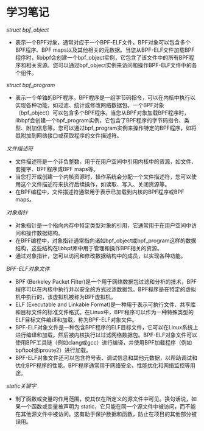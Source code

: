 # 学习笔记

*struct bpf_object* 
- 表示一个BPF对象，通常对应于一个BPF-ELF文件。BPF对象可以包含多个BPF程序、BPF maps以及其他相关的元数据。当您从BPF-ELF文件加载BPF程序时，libbpf会创建一个bpf_object实例，它包含了该文件中的所有BPF程序和相关资源。您可以通过bpf_object实例来访问和操作BPF-ELF文件中的各个组件。

*struct bpf_program* 
- 表示一个单独的BPF程序。BPF程序是一组字节码指令，可以在内核中执行以实现各种功能，如过滤、统计或修改网络数据包。一个BPF对象（bpf_object）可以包含多个BPF程序。当您从BPF对象加载BPF程序时，libbpf会创建一个bpf_program实例，它包含了BPF程序的字节码指令、类型、附加信息等。您可以通过bpf_program实例来操作特定的BPF程序，如将其附加到网络接口或获取程序的文件描述符。

*文件描述符* 
- 文件描述符是一个非负整数，用于在用户空间中引用内核中的资源，如文件、套接字、BPF程序或BPF maps等。
- 当您打开或创建一个内核资源时，操作系统会分配一个文件描述符，您可以使用这个文件描述符来执行后续操作，如读取、写入、关闭资源等。
- 在BPF编程中，文件描述符通常用于表示已加载到内核的BPF程序或BPF maps。

*对象指针*
- 对象指针是一个指向内存中特定类型对象的引用，它通常用于在用户空间中访问和操作数据结构。
- 在BPF编程中，对象指针通常指向诸如bpf_object或bpf_program这样的数据结构，这些结构在libbpf库中用于管理和操作BPF相关的资源。
- 通过对象指针，您可以访问和修改数据结构中的成员，以实现各种功能。

*BPF-ELF对象文件*
- BPF (Berkeley Packet Filter)是一个用于网络数据包过滤和分析的技术，BPF程序可以在内核中执行并以安全的方式过滤数据包。BPF程序是在特定的虚拟机中执行的，该虚拟机被称为BPF虚拟机。
- ELF (Executable and Linkable Format)是一种用于表示可执行文件、共享库和目标文件的标准文件格式。在Linux中，BPF程序可以作为一种特殊类型的ELF目标文件编译和加载，称为BPF-ELF对象文件。
- BPF-ELF对象文件是一种包含BPF程序的ELF目标文件，它可以在Linux系统上进行编译和加载，然后被内核执行以过滤网络数据包。BPF-ELF对象文件可以使用BPF工具链（例如clang或gcc）进行编译，并使用BPF加载程序（例如bpftool或iproute2）进行加载。
- BPF-ELF对象文件还可以包含符号表、调试信息和其他元数据，以帮助调试和优化BPF程序的性能。BPF程序通常用于网络安全、性能优化和网络监控等用途。

*static关键字* 
- 制了函数或变量的作用范围，使其仅在所定义的源文件中可见。换句话说，如果一个函数或变量被声明为 static，它只能在同一个源文件中被访问，而不能在其他源文件中被访问。这有助于保护数据和函数，防止在项目的其他部分被误用。
